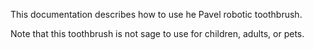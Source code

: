 This documentation describes how to use he Pavel robotic toothbrush.

Note that this toothbrush is not sage to use for children, adults, or pets.


